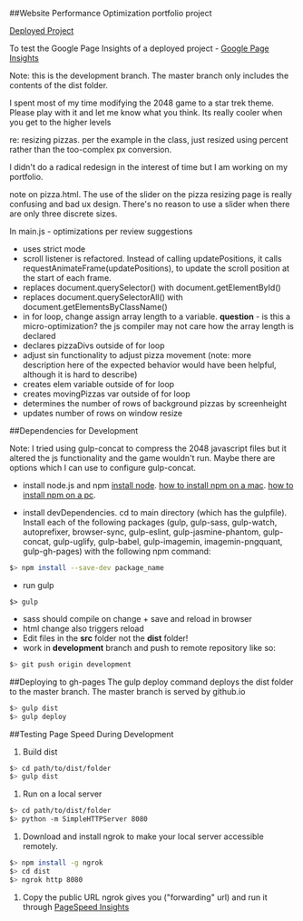 ##Website Performance Optimization portfolio project

[Deployed Project](http://andrewtdunn.github.io/)

To test the Google Page Insights of a deployed project -
[Google Page Insights](https://developers.google.com/speed/pagespeed/insights/?url=http%3A%2F%2Fandrewtdunn.github.io%2F&tab=mobile)

Note: this is the development branch. The master branch only includes the contents of the dist folder.

I spent most of my time modifying the 2048 game to a star trek theme. Please play with it and let me know what you think. Its really cooler when you get to the higher levels

re: resizing pizzas. per the example in the class, just resized using percent rather than the too-complex px conversion.

I didn't do a radical redesign in the interest of time but I am working on my portfolio.

note on pizza.html. The use of the slider on the pizza resizing page is really confusing and bad ux design. There's no reason to use a slider when there are only three discrete sizes.

In main.js - optimizations per review suggestions
- uses strict mode
- scroll listener is refactored. Instead of calling updatePositions, it calls requestAnimateFrame(updatePositions), to update the scroll position at the start of each frame.
- replaces document.querySelector() with document.getElementById()
- replaces document.querySelectorAll() with document.getElementsByClassName()
- in for loop, change assign array length to a variable. **question** - is this a micro-optimization? the js compiler may not care how the array length is declared
- declares pizzaDivs outside of for loop
- adjust sin functionality to adjust pizza movement (note: more description here of the expected behavior would have been helpful, although it is hard to describe)
- creates elem variable outside of for loop
- creates movingPizzas var outside of for loop
- determines the number of rows of background pizzas by screenheight
- updates number of rows on window resize


##Dependencies for Development

Note: I tried using gulp-concat to compress the 2048 javascript files but it altered the js functionality and the game wouldn't run. Maybe there are options which I can use to configure gulp-concat.

- install node.js and npm
[install node](https://nodejs.org/en/).
[how to install npm on a mac](http://blog.teamtreehouse.com/install-node-js-npm-mac).
[how to install npm on a pc](http://blog.teamtreehouse.com/install-node-js-npm-windows).

- install devDependencies. cd to main directory (which has the gulpfile). Install each of the following packages (gulp, gulp-sass, gulp-watch, autoprefixer, browser-sync, gulp-eslint, gulp-jasmine-phantom, gulp-concat, gulp-uglify, gulp-babel, gulp-imagemin, imagemin-pngquant, gulp-gh-pages) with the following npm command:
```bash
$> npm install --save-dev package_name
```
- run gulp
```
$> gulp
```
- sass should compile on change + save and reload in browser
- html change also triggers reload
- Edit files in the **src** folder not the **dist** folder!
- work in **development** branch and push to remote repository like so:
```bash
$> git push origin development
```

##Deploying to gh-pages
The gulp deploy command deploys  the dist folder to the master branch. The master branch is served by github.io
```bash
$> gulp dist
$> gulp deploy
```


##Testing Page Speed During Development
1. Build dist

  ```bash
  $> cd path/to/dist/folder
  $> gulp dist
  ```

1. Run on a local server

  ```bash
  $> cd path/to/dist/folder
  $> python -m SimpleHTTPServer 8080
  ```


1. Download and install ngrok to make your local server accessible remotely.

  ``` bash
  $> npm install -g ngrok
  $> cd dist
  $> ngrok http 8080
  ```

1. Copy the public URL ngrok gives you ("forwarding" url) and run it through [PageSpeed Insights](https://developers.google.com/speed/pagespeed/insights/)

